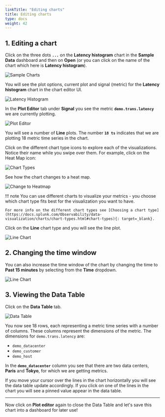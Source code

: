```yaml
---
linkTitle: "Editing charts"
title: Editing charts
type: docs
weight: 42
---
```


## 1. Editing a chart

Click on the three dots **`...`** on the **Latency histogram** chart in the **Sample Data** dashboard and then on **Open** (or you can click on the name of the chart which here is **Latency histogram**).

![Sample Charts](../images/dashboards/latency-histogram-open.png)

You will see the plot options, current plot and signal (metric) for the **Latency histogram** chart in the chart editor UI.

![Latency Histogram](../images/dashboards/latency-histogram.png)

In the **Plot Editor** tab under **Signal** you see the metric **`demo.trans.latency`** we are currently plotting.

![Plot Editor](../images/dashboards/plot-editor.png)

You will see a number of **Line** plots. The number **`18 ts`** indicates that we are plotting 18 metric time series in the chart.

Click on the different chart type icons to explore each of the visualizations. Notice their name while you swipe over them. For example, click on the Heat Map icon:

![Chart Types](../images/dashboards/M-Editing-2.png)

See how the chart changes to a heat map.

![Change to Heatmap](../images/dashboards/change-to-heatmap.png)

!!! note
    You can use different charts to visualize your metrics - you choose which chart type fits best for the visualization you want to have.

    For more info on the different chart types see [Choosing a chart type](https://docs.splunk.com/Observability/data-visualization/charts/chart-types.html#chart-types){: target=_blank}.

Click on the **Line** chart type and you will see the line plot.

![Line Chart](../images/dashboards/M-Editing-3b.png)

## 2. Changing the time window

You can also increase the time window of the chart by changing the time to **Past 15 minutes** by selecting from the **Time** dropdown.

![Line Chart](../images/dashboards/line-chart.png)

## 3. Viewing the Data Table

Click on the **Data Table** tab.

![Data Table](../images/dashboards/data-table.png)

You now see 18 rows, each representing a metric time series with a number of columns. These columns represent the dimensions of the metric. The dimensions for `demo.trans.latency` are:

- `demo_datacenter`
- `demo_customer`
- `demo_host`

In the **`demo_datacenter`** column you see that there are two data centers, **Paris** and **Tokyo**, for which we are getting metrics.

If you move your cursor over the lines in the chart horizontally you will see the data table update accordingly. If you click on one of the lines in the chart you will see a pinned value appear in the data table.

---

Now click on **Plot editor** again to close the Data Table and let's save this chart into a dashboard for later use!
